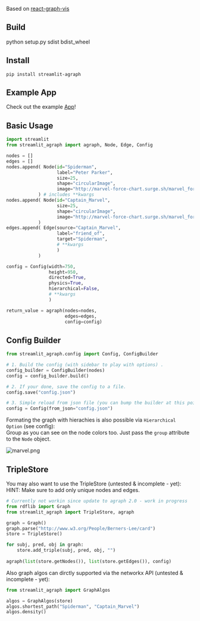 
Based on [react-graph-vis](https://github.com/crubier/react-graph-vis)

## Build
python setup.py sdist bdist_wheel
## Install

`pip install streamlit-agraph`

## Example App 
Check out the example [App](https://marvelous-graph.streamlit.app)!

## Basic Usage
```python
import streamlit
from streamlit_agraph import agraph, Node, Edge, Config

nodes = []
edges = []
nodes.append( Node(id="Spiderman", 
                   label="Peter Parker", 
                   size=25, 
                   shape="circularImage",
                   image="http://marvel-force-chart.surge.sh/marvel_force_chart_img/top_spiderman.png") 
            ) # includes **kwargs
nodes.append( Node(id="Captain_Marvel", 
                   size=25,
                   shape="circularImage",
                   image="http://marvel-force-chart.surge.sh/marvel_force_chart_img/top_captainmarvel.png") 
            )
edges.append( Edge(source="Captain_Marvel", 
                   label="friend_of", 
                   target="Spiderman", 
                   # **kwargs
                   ) 
            ) 

config = Config(width=750,
                height=950,
                directed=True, 
                physics=True, 
                hierarchical=False,
                # **kwargs
                )

return_value = agraph(nodes=nodes, 
                      edges=edges, 
                      config=config)
```
## Config Builder
```python
from streamlit_agraph.config import Config, ConfigBuilder

# 1. Build the config (with sidebar to play with options) .
config_builder = ConfigBuilder(nodes)
config = config_builder.build()

# 2. If your done, save the config to a file.
config.save("config.json")

# 3. Simple reload from json file (you can bump the builder at this point.)
config = Config(from_json="config.json")
```

Formating the graph with hierachies is also possible via `Hierarchical Option` (see config):  
Group as you can see on the node colors too. Just pass the `group` attribute to the `Node` object.

![marvel.png](imgs/marvel_tree.png)



## TripleStore

You may also want to use the TripleStore (untested & incomplete - yet):  
HINT: Make sure to add only unique nodes and edges.

```python
# Currently not workin since update to agraph 2.0 - work in progress
from rdflib import Graph
from streamlit_agraph import TripleStore, agraph

graph = Graph()
graph.parse("http://www.w3.org/People/Berners-Lee/card")
store = TripleStore()

for subj, pred, obj in graph:
    store.add_triple(subj, pred, obj, "")
    
agraph(list(store.getNodes()), list(store.getEdges()), config)
```

Also graph algos can dirctly supported via the networkx API (untested & incomplete - yet):
```python
from streamlit_agraph import GraphAlgos

algos = GraphAlgos(store)
algos.shortest_path("Spiderman", "Captain_Marvel")
algos.density()
```




